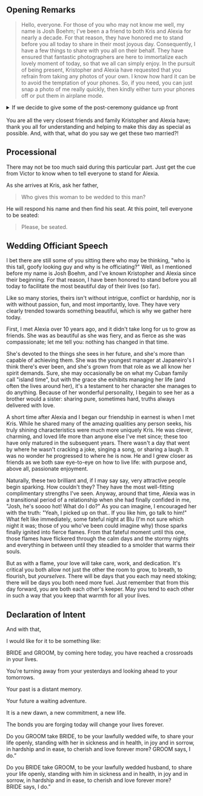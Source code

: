<!-- pandoc script.md -o script.html -->

## Opening Remarks 
> Hello, everyone. For those of you who may not know me well, my name is Josh Boehm; I've been a a friend to both Kris and Alexia for nearly a decade. 
> For that reason, they have honored me to stand before you all today to share in their most joyous day. 
> Consequently, I have a few things to share with you all on their behalf.
> They have ensured that fantastic photographers are here to immortalize each lovely moment of today, so that we all can simply enjoy.
> In the pursuit of being present, Kristopher and Alexia have requested that you refrain from taking any photos of your own. 
> I know how hard it can be to avoid the temptation of your phones. 
> So, if you need, you can just snap a photo of me really quickly, then kindly either turn your phones off or put them in airplane mode.

<details>
    <summary>If we decide to give some of the post-ceremony guidance up front</summary>

    Secondly, after the ceremony has concluded,  Kristopher, Alexia, and the wedding party will be taking some photos. During that time, there will be a small cocktail hour outside. Please, enjoy yoursleves in [THAT AREA] with some food, drinks, and amazing people.

</details>
<br>
You are all the very closest friends and family Kristopher and Alexia have; thank you all for understanding and helping to make this day as special as possible. And, with that, what do you say we get these two married?!

## Processional

There may not be too much said during this particular part. Just get the cue from Victor to know when to tell everyone to stand for Alexia.

As she arrives at Kris, ask her father, 

> Who gives this woman to be wedded to this man?

He will respond his name and then find his seat. At this point, tell everyone to be seated:

> Please, be seated.

## Wedding Officiant Speech

<spoiler>
I bet there are still some of you sitting there who may be thinking, "who is this tall, goofy looking guy and why is he officiating?" Well, as I mentioned before my name is Josh Boehm, and I've known Kristopher and Alexia since their beginning. For that reason, I have been honored to stand before you all today to facilitate the most beautiful day of their lives (so far).</spoiler>

<spoiler>Like so many stories, theirs isn't without intrigue, conflict or hardship, nor is with without passion, fun, and most importantly, love. They have very clearly trended towards something beautiful, which is why we gather here today.</spoiler>

<spoiler>First, I met Alexia over 10 years ago, and it didn't take long for us to grow as friends. She was as beautiful as she was fiery, and as fierce as she was compassionate; let me tell you: nothing has changed in that time.</spoiler>

<spoiler>She's devoted to the things she sees in her future, and she's more than capable of achieving them. She was the youngest manager at Japaneiro's I think there's ever been, and she's grown from that role as we all know her spirit demands. Sure, she may occasionally be on what my Cuban family call "island time", but with the grace she exhibits managing her life (and often the lives around her), it's a testament to her character she manages to do anything. Because of her wonderful personality, I begain to see her as a brother would a sister: sharing pure, sometimes hard, truths always delivered with love.</spoiler>

<spoiler>A short time after Alexia and I began our friendship in earnest is when I met Kris. While he shared many of the amazing qualities any person seeks, his truly shining characteristics were much more uniquely Kris. He was clever, charming, and loved life more than anyone else I've met since; these too have only matured in the subsequent years. There wasn't a day that went by where he wasn't cracking a joke, singing a song, or sharing a laugh. It was no wonder he progressed to where he is now. He and I grew closer as friends as we both saw eye-to-eye on how to live life: with purpose and, above all, passionate enjoyment.</spoiler>

<spoiler>Naturally, these two brilliant and, if I may say say, very attractive people begin sparking. How couldn't they? They have the most well-fitting complimentary strengths I've seen. Anyway, around that time, Alexia was in a transitional period of a relationship when she had finally confided in me, "Josh, he's soooo hot! What do I do?" As you can imagine, I encouraged her with the truth: "Yeah, I picked up on that.. If you like him, go talk to him!" What felt like immediately, some fateful night at Blu (I'm not sure which night it was; those of you who've been could imagine why) those sparks finally ignited into fierce flames. From that fateful moment until this one, those flames have flickered through the calm days and the stormy nights and everything in between until they steadied to a smolder that warms their souls.</spoiler>

<spoiler>
But as with a flame, your love will take care, work, and dedication. It's critical you both allow not just the other the room to grow, to breath, to flourish, but <i>yourselves</i>. There will be days that you each may need stoking; there will be days you both need more fuel. Just remember that from this day forward, you are both each other's keeper. May you tend to each other in such a way that you keep that warmth for all your lives.
</spoiler>

## Declaration of Intent

And with that, 

I would like for it to be something like:


BRIDE and GROOM, by coming here today, you have reached a crossroads in your lives.

You’re turning away from your yesterdays and looking ahead to your tomorrows.

Your past is a distant memory.

Your future a waiting adventure.

It is a new dawn, a new commitment, a new life.

The bonds you are forging today will change your lives forever.




Do you GROOM take BRIDE, to be your lawfully wedded wife, to share your life openly, standing with her in sickness and in health, in joy and in sorrow, in hardship and in ease, to cherish and love forever more?
GROOM says, I do.”

Do you BRIDE take GROOM, to be your lawfully wedded husband, to share your life openly, standing with him in sickness and in health, in joy and in sorrow, in hardship and in ease, to cherish and love forever more?
BRIDE says, I do.”